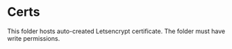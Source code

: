 # Certs

This folder hosts auto-created Letsencrypt certificate. The folder must have write permissions.
